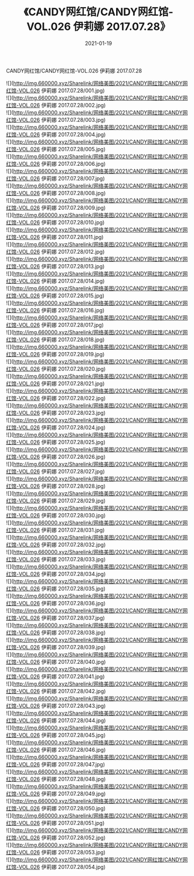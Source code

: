 ﻿---
layout: post
title:  《CANDY网红馆/CANDY网红馆-VOL.026 伊莉娜 2017.07.28》
date:   2021-01-19
img: http://img.660000.xyz/Sharelink/网络美图/2021/CANDY网红馆/CANDY网红馆-VOL.026 伊莉娜 2017.07.28/000.jpg
categories: [美女, 清纯, 唯美]
---

CANDY网红馆/CANDY网红馆-VOL.026 伊莉娜 2017.07.28

 ![](http://img.660000.xyz/Sharelink/网络美图/2021/CANDY网红馆/CANDY网红馆-VOL.026 伊莉娜 2017.07.28/001.jpg) <br>![](http://img.660000.xyz/Sharelink/网络美图/2021/CANDY网红馆/CANDY网红馆-VOL.026 伊莉娜 2017.07.28/002.jpg) <br>![](http://img.660000.xyz/Sharelink/网络美图/2021/CANDY网红馆/CANDY网红馆-VOL.026 伊莉娜 2017.07.28/003.jpg) <br>![](http://img.660000.xyz/Sharelink/网络美图/2021/CANDY网红馆/CANDY网红馆-VOL.026 伊莉娜 2017.07.28/004.jpg) <br>![](http://img.660000.xyz/Sharelink/网络美图/2021/CANDY网红馆/CANDY网红馆-VOL.026 伊莉娜 2017.07.28/005.jpg) <br>![](http://img.660000.xyz/Sharelink/网络美图/2021/CANDY网红馆/CANDY网红馆-VOL.026 伊莉娜 2017.07.28/006.jpg) <br>![](http://img.660000.xyz/Sharelink/网络美图/2021/CANDY网红馆/CANDY网红馆-VOL.026 伊莉娜 2017.07.28/007.jpg) <br>![](http://img.660000.xyz/Sharelink/网络美图/2021/CANDY网红馆/CANDY网红馆-VOL.026 伊莉娜 2017.07.28/008.jpg) <br>![](http://img.660000.xyz/Sharelink/网络美图/2021/CANDY网红馆/CANDY网红馆-VOL.026 伊莉娜 2017.07.28/009.jpg) <br>![](http://img.660000.xyz/Sharelink/网络美图/2021/CANDY网红馆/CANDY网红馆-VOL.026 伊莉娜 2017.07.28/010.jpg) <br>![](http://img.660000.xyz/Sharelink/网络美图/2021/CANDY网红馆/CANDY网红馆-VOL.026 伊莉娜 2017.07.28/011.jpg) <br>![](http://img.660000.xyz/Sharelink/网络美图/2021/CANDY网红馆/CANDY网红馆-VOL.026 伊莉娜 2017.07.28/012.jpg) <br>![](http://img.660000.xyz/Sharelink/网络美图/2021/CANDY网红馆/CANDY网红馆-VOL.026 伊莉娜 2017.07.28/013.jpg) <br>![](http://img.660000.xyz/Sharelink/网络美图/2021/CANDY网红馆/CANDY网红馆-VOL.026 伊莉娜 2017.07.28/014.jpg) <br>![](http://img.660000.xyz/Sharelink/网络美图/2021/CANDY网红馆/CANDY网红馆-VOL.026 伊莉娜 2017.07.28/015.jpg) <br>![](http://img.660000.xyz/Sharelink/网络美图/2021/CANDY网红馆/CANDY网红馆-VOL.026 伊莉娜 2017.07.28/016.jpg) <br>![](http://img.660000.xyz/Sharelink/网络美图/2021/CANDY网红馆/CANDY网红馆-VOL.026 伊莉娜 2017.07.28/017.jpg) <br>![](http://img.660000.xyz/Sharelink/网络美图/2021/CANDY网红馆/CANDY网红馆-VOL.026 伊莉娜 2017.07.28/018.jpg) <br>![](http://img.660000.xyz/Sharelink/网络美图/2021/CANDY网红馆/CANDY网红馆-VOL.026 伊莉娜 2017.07.28/019.jpg) <br>![](http://img.660000.xyz/Sharelink/网络美图/2021/CANDY网红馆/CANDY网红馆-VOL.026 伊莉娜 2017.07.28/020.jpg) <br>![](http://img.660000.xyz/Sharelink/网络美图/2021/CANDY网红馆/CANDY网红馆-VOL.026 伊莉娜 2017.07.28/021.jpg) <br>![](http://img.660000.xyz/Sharelink/网络美图/2021/CANDY网红馆/CANDY网红馆-VOL.026 伊莉娜 2017.07.28/022.jpg) <br>![](http://img.660000.xyz/Sharelink/网络美图/2021/CANDY网红馆/CANDY网红馆-VOL.026 伊莉娜 2017.07.28/023.jpg) <br>![](http://img.660000.xyz/Sharelink/网络美图/2021/CANDY网红馆/CANDY网红馆-VOL.026 伊莉娜 2017.07.28/024.jpg) <br>![](http://img.660000.xyz/Sharelink/网络美图/2021/CANDY网红馆/CANDY网红馆-VOL.026 伊莉娜 2017.07.28/025.jpg) <br>![](http://img.660000.xyz/Sharelink/网络美图/2021/CANDY网红馆/CANDY网红馆-VOL.026 伊莉娜 2017.07.28/026.jpg) <br>![](http://img.660000.xyz/Sharelink/网络美图/2021/CANDY网红馆/CANDY网红馆-VOL.026 伊莉娜 2017.07.28/027.jpg) <br>![](http://img.660000.xyz/Sharelink/网络美图/2021/CANDY网红馆/CANDY网红馆-VOL.026 伊莉娜 2017.07.28/028.jpg) <br>![](http://img.660000.xyz/Sharelink/网络美图/2021/CANDY网红馆/CANDY网红馆-VOL.026 伊莉娜 2017.07.28/029.jpg) <br>![](http://img.660000.xyz/Sharelink/网络美图/2021/CANDY网红馆/CANDY网红馆-VOL.026 伊莉娜 2017.07.28/030.jpg) <br>![](http://img.660000.xyz/Sharelink/网络美图/2021/CANDY网红馆/CANDY网红馆-VOL.026 伊莉娜 2017.07.28/031.jpg) <br>![](http://img.660000.xyz/Sharelink/网络美图/2021/CANDY网红馆/CANDY网红馆-VOL.026 伊莉娜 2017.07.28/032.jpg) <br>![](http://img.660000.xyz/Sharelink/网络美图/2021/CANDY网红馆/CANDY网红馆-VOL.026 伊莉娜 2017.07.28/033.jpg) <br>![](http://img.660000.xyz/Sharelink/网络美图/2021/CANDY网红馆/CANDY网红馆-VOL.026 伊莉娜 2017.07.28/034.jpg) <br>![](http://img.660000.xyz/Sharelink/网络美图/2021/CANDY网红馆/CANDY网红馆-VOL.026 伊莉娜 2017.07.28/035.jpg) <br>![](http://img.660000.xyz/Sharelink/网络美图/2021/CANDY网红馆/CANDY网红馆-VOL.026 伊莉娜 2017.07.28/036.jpg) <br>![](http://img.660000.xyz/Sharelink/网络美图/2021/CANDY网红馆/CANDY网红馆-VOL.026 伊莉娜 2017.07.28/037.jpg) <br>![](http://img.660000.xyz/Sharelink/网络美图/2021/CANDY网红馆/CANDY网红馆-VOL.026 伊莉娜 2017.07.28/038.jpg) <br>![](http://img.660000.xyz/Sharelink/网络美图/2021/CANDY网红馆/CANDY网红馆-VOL.026 伊莉娜 2017.07.28/039.jpg) <br>![](http://img.660000.xyz/Sharelink/网络美图/2021/CANDY网红馆/CANDY网红馆-VOL.026 伊莉娜 2017.07.28/040.jpg) <br>![](http://img.660000.xyz/Sharelink/网络美图/2021/CANDY网红馆/CANDY网红馆-VOL.026 伊莉娜 2017.07.28/041.jpg) <br>![](http://img.660000.xyz/Sharelink/网络美图/2021/CANDY网红馆/CANDY网红馆-VOL.026 伊莉娜 2017.07.28/042.jpg) <br>![](http://img.660000.xyz/Sharelink/网络美图/2021/CANDY网红馆/CANDY网红馆-VOL.026 伊莉娜 2017.07.28/043.jpg) <br>![](http://img.660000.xyz/Sharelink/网络美图/2021/CANDY网红馆/CANDY网红馆-VOL.026 伊莉娜 2017.07.28/044.jpg) <br>![](http://img.660000.xyz/Sharelink/网络美图/2021/CANDY网红馆/CANDY网红馆-VOL.026 伊莉娜 2017.07.28/045.jpg) <br>![](http://img.660000.xyz/Sharelink/网络美图/2021/CANDY网红馆/CANDY网红馆-VOL.026 伊莉娜 2017.07.28/046.jpg) <br>![](http://img.660000.xyz/Sharelink/网络美图/2021/CANDY网红馆/CANDY网红馆-VOL.026 伊莉娜 2017.07.28/047.jpg) <br>![](http://img.660000.xyz/Sharelink/网络美图/2021/CANDY网红馆/CANDY网红馆-VOL.026 伊莉娜 2017.07.28/048.jpg) <br>![](http://img.660000.xyz/Sharelink/网络美图/2021/CANDY网红馆/CANDY网红馆-VOL.026 伊莉娜 2017.07.28/049.jpg) <br>![](http://img.660000.xyz/Sharelink/网络美图/2021/CANDY网红馆/CANDY网红馆-VOL.026 伊莉娜 2017.07.28/050.jpg) <br>![](http://img.660000.xyz/Sharelink/网络美图/2021/CANDY网红馆/CANDY网红馆-VOL.026 伊莉娜 2017.07.28/051.jpg) <br>![](http://img.660000.xyz/Sharelink/网络美图/2021/CANDY网红馆/CANDY网红馆-VOL.026 伊莉娜 2017.07.28/052.jpg) <br>![](http://img.660000.xyz/Sharelink/网络美图/2021/CANDY网红馆/CANDY网红馆-VOL.026 伊莉娜 2017.07.28/053.jpg) <br>![](http://img.660000.xyz/Sharelink/网络美图/2021/CANDY网红馆/CANDY网红馆-VOL.026 伊莉娜 2017.07.28/054.jpg) <br>